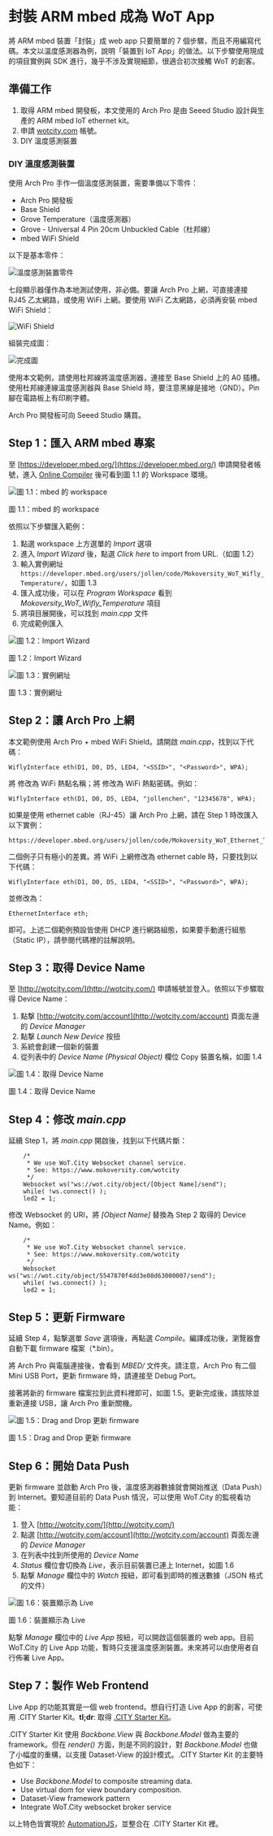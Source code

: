 # 封裝 ARM mbed 成為 WoT App

將 ARM mbed 裝置「封裝」成 web app 只要簡單的 7 個步驟，而且不用編寫代碼。本文以溫度感測器為例，說明「裝置到 IoT App」的做法。以下步驟使用現成的項目實例與 SDK 進行，幾乎不涉及實現細節，很適合初次接觸 WoT 的創客。

## 準備工作

1. 取得 ARM mbed 開發板，本文使用的 Arch Pro 是由 Seeed Studio 設計與生產的 ARM mbed IoT ethernet kit。
2. 申請 [wotcity.com](http://wotcity.com) 帳號。
3. DIY 溫度感測裝置

### DIY 溫度感測裝置

使用 Arch Pro 手作一個溫度感測裝置，需要準備以下零件：

* Arch Pro 開發板
* Base Shield
* Grove Temperature（溫度感測器）
* Grove - Universal 4 Pin 20cm Unbuckled Cable（杜邦線）
* mbed WiFi Shield

以下是基本零件：

![溫度感測裝置零件](https://camo.githubusercontent.com/c5a247cd8ed437bf4299e7a3a9314d5f349e43cb/687474703a2f2f692e696d6775722e636f6d2f6b7861554a4b752e6a7067)

七段顯示器僅作為本地測試使用，非必備。要讓 Arch Pro 上網，可直接連接 RJ45 乙太網路，或使用 WiFi 上網。要使用 WiFi 乙太網路，必須再安裝 mbed WiFi Shield：

![WiFi Shield](http://www.seeedstudio.com/depot/images/product/113030003%201.jpg)

組裝完成圖：

![完成圖](http://i.imgur.com/AKgq0Qf.jpg)

使用本文範例，請使用杜邦線將溫度感測器，連接至 Base Shield 上的 A0 插槽。使用杜邦線連線溫度感測器與 Base Shield 時，要注意黑線是接地（GND）。Pin 腳在電路板上有印刷字體。

Arch Pro 開發板可向 Seeed Studio 購買。

## Step 1：匯入 ARM mbed 專案

至 [https://developer.mbed.org/](https://developer.mbed.org/) 申請開發者帳號，進入 [Online Compiler](https://developer.mbed.org/compiler/) 後可看到圖 1.1 的 Workspace 環境。

![圖 1.1：mbed 的 workspace](https://raw.githubusercontent.com/mbed-taiwan/mbed-school/master/09-wot-city/1.1_workspace.png)

圖 1.1：mbed 的 workspace

依照以下步驟匯入範例：

1. 點選 workspace 上方選單的 *Import* 選項
2. 進入 *Import Wizard* 後，點選 *Click here* to import from URL.（如圖 1.2）
3. 輸入實例網址 `https://developer.mbed.org/users/jollen/code/Mokoversity_WoT_Wifly_Temperature/`，如圖 1.3
4. 匯入成功後，可以在 *Program Workspace* 看到 *Mokoversity_WoT_Wifly_Temperature* 項目
5. 將項目展開後，可以找到 *main.cpp* 文件
6. 完成範例匯入

![圖 1.2：Import Wizard](https://raw.githubusercontent.com/mbed-taiwan/mbed-school/master/09-wot-city/8.2.png)

圖 1.2：Import Wizard

![圖 1.3：實例網址](https://raw.githubusercontent.com/mbed-taiwan/mbed-school/master/09-wot-city/8.3.png)

圖 1.3：實例網址

## Step 2：讓 Arch Pro 上網

本文範例使用 Arch Pro + mbed WiFi Shield。請開啟 *main.cpp*，找到以下代碼：

```
WiflyInterface eth(D1, D0, D5, LED4, "<SSID>", "<Password>", WPA);
```

將 *<SSID>* 修改為 WiFi 熱點名稱；將 *<Password>* 修改為 WiFi 熱點密碼。例如：

```
WiflyInterface eth(D1, D0, D5, LED4, "jollenchen", "12345678", WPA);
```

如果是使用 ethernet cable（RJ-45）讓 Arch Pro 上網，請在 Step 1 時改匯入以下實例：

```
https://developer.mbed.org/users/jollen/code/Mokoversity_WoT_Ethernet_Temperature/
```

二個例子只有極小的差異。將 WiFi 上網修改為 ethernet cable 時，只要找到以下代碼：

```
WiflyInterface eth(D1, D0, D5, LED4, "<SSID>", "<Password>", WPA);
```

並修改為：

```
EthernetInterface eth;
```

即可。上述二個範例預設皆使用 DHCP 進行網路組態，如果要手動進行組態（Static IP），請參閱代碼裡的註解說明。

## Step 3：取得 Device Name

至 [http://wotcity.com/](http://wotcity.com/) 申請帳號並登入。依照以下步驟取得 Device Name：

1. 點撃 [http://wotcity.com/account](http://wotcity.com/account) 頁面左邊的 *Device Manager*
2. 點撃 *Launch New Device* 按扭
3. 系統會創建一個新的裝置
4. 從列表中的 *Device Name (Physical Object)* 欄位 Copy 裝置名稱，如圖 1.4

![圖 1.4：取得 Device Name](https://raw.githubusercontent.com/mbed-taiwan/mbed-school/master/09-wot-city/8.4.png)

圖 1.4：取得 Device Name

## Step 4：修改 *main.cpp*

延續 Step 1，將 *main.cpp* 開啟後，找到以下代碼片斷：

```
    /*
     * We use WoT.City Websocket channel service.
     * See: https://www.mokoversity.com/wotcity
     */
    Websocket ws("ws://wot.city/object/[Object Name]/send");
    while( !ws.connect() );
    led2 = 1;
```

修改 Websocket 的 URI，將 *[Object Name]* 替換為 Step 2 取得的 Device Name。例如：

```
    /*
     * We use WoT.City Websocket channel service.
     * See: https://www.mokoversity.com/wotcity
     */
    Websocket ws("ws://wot.city/object/5547870f4dd3e08d63000007/send");
    while( !ws.connect() );
    led2 = 1;
```

## Step 5：更新 Firmware

延續 Step 4，點撃選單 *Save* 選項後，再點選 *Compile*。編譯成功後，瀏覽器會自動下載 firmware 檔案（*.bin）。

將 Arch Pro 與電腦連接後，會看到 *MBED/* 文件夾。請注意，Arch Pro 有二個 Mini USB Port，更新 firmware 時，請連接至 Debug Port。

接著將新的 firmware 檔案拉到此資料裡即可，如圖 1.5。更新完成後，請拔除並重新連接 USB，讓 Arch Pro 重新關機。

![圖 1.5：Drag and Drop 更新 firmware](https://raw.githubusercontent.com/mbed-taiwan/mbed-school/master/09-wot-city/1.3_drag-drop.png)

圖 1.5：Drag and Drop 更新 firmware

## Step 6：開始 Data Push

更新 firmware 並啟動 Arch Pro 後，溫度感測器數據就會開始推送（Data Push）到 Internet。要知道目前的 Data Push 情況，可以使用 WoT.City 的監視看功能：

1. 登入 [http://wotcity.com/](http://wotcity.com/) 
2. 點選 [http://wotcity.com/account](http://wotcity.com/account) 頁面左邊的 *Device Manager*
3. 在列表中找到所使用的 *Device Name*
4. *Status* 欄位會切換為 *Live*，表示目前裝置已連上 Internet，如圖 1.6
5. 點撃 *Manage* 欄位中的 *Watch* 按紐，即可看到即時的推送數據（JSON 格式的文件）

![圖 1.6：裝置顯示為 Live](https://raw.githubusercontent.com/mbed-taiwan/mbed-school/master/09-wot-city/8.6.png)

圖 1.6：裝置顯示為 Live

點撃 *Manage* 欄位中的 *Live App* 按紐，可以開啟這個裝置的 web app。目前 WoT.City 的 Live App 功能，暫時只支援溫度感測裝置。未來將可以由使用者自行佈署 Live App。

## Step 7：製作 Web Frontend

Live App 的功能其實是一個 web frontend。想自行打造 Live App 的創客，可使用 .CITY Starter Kit。**tl;dr**: 取得 [.CITY Starter Kit](http://wotcity.com/docs/dotcity-starter-kit)。

.CITY Starter Kit 使用 *Backbone.View* 與 *Backbone.Model* 做為主要的 framework。但在 *render()* 方面，則是不同的設計，對 *Backbone.Model* 也做了小幅度的重構，以支援 Dataset-View 的設計模式。.CITY Starter Kit 的主要特色如下：

* Use *Backbone.Model* to composite streaming data.
* Use virtual dom for view boundary composition.
* Dataset-View framework pattern
* Integrate WoT.City websocket broker service

以上特色皆實現於 [AutomationJS](https://github.com/wotcity/automationjs)，並整合在 .CITY Starter Kit 裡。
